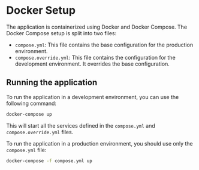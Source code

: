 # Docker Setup

The application is containerized using Docker and Docker Compose.
The Docker Compose setup is split into two files:

- `compose.yml`: This file contains the base configuration for the production environment.
- `compose.override.yml`: This file contains the configuration for the development environment. It overrides the base configuration.

## Running the application

To run the application in a development environment, you can use the following command:

```bash
docker-compose up
```

This will start all the services defined in the `compose.yml` and `compose.override.yml` files.

To run the application in a production environment, you should use only the `compose.yml` file:

```bash
docker-compose -f compose.yml up
```
